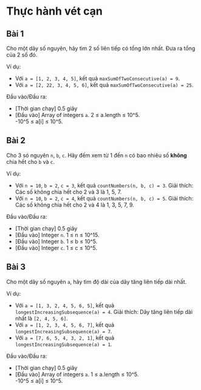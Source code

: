 # Thực hành vét cạn

## Bài 1

Cho một dãy số nguyên, hãy tìm 2 số liên tiếp có tổng lớn nhất. Đưa ra tổng của 2 số đó.

Ví dụ:

- Với `a = [1, 2, 3, 4, 5]`, kết quả `maxSumOfTwoConsecutive(a) = 9`.
- Với `a = [2, 22, 3, 4, 5, 6]`, kết quả `maxSumOfTwoConsecutive(a) = 25`.

Đầu vào/Đầu ra:

- [Thời gian chạy] 0.5 giây
- [Đầu vào] Array of integers `a`. 2 ≤ a.length ≤ 10^5. <br>-10^5 ≤ a[i] ≤ 10^5.

## Bài 2

Cho 3 só nguyên `n`, `b`, `c`. Hãy đếm xem từ 1 đến `n` có bao nhiêu số **không** chia hết cho `b` và `c`.

Ví dụ:

- Với `n = 10`, `b = 2`, `c = 3`, kết quả `countNumbers(n, b, c) = 3`.
Giải thích: Các số không chia hết cho 2 và 3 là 1, 5, 7.
- Với `n = 10`, `b = 2`, `c = 4`, kết quả `countNumbers(n, b, c) = 5`.
Giải thích: Các số không chia hết cho 2 và 4 là 1, 3, 5, 7, 9.

Đầu vào/Đầu ra:

- [Thời gian chạy] 0.5 giây
- [Đầu vào] Integer `n`. 1 ≤ n ≤ 10^15.
- [Đầu vào] Integer `b`. 1 ≤ b ≤ 10^5.
- [Đầu vào] Integer `c`. 1 ≤ c ≤ 10^5.

## Bài 3

Cho một dãy số nguyên `a`, hãy tìm độ dài của dãy tăng liên tiếp dài nhất.

Ví dụ:

- Với `a = [1, 3, 2, 4, 5, 6, 5]`, kết quả `longestIncreasingSubsequence(a) = 4`.
Giải thích: Dãy tăng liên tiếp dài nhất là `[2, 4, 5, 6]`.
- Với `a = [1, 2, 3, 4, 5, 6, 7]`, kết quả `longestIncreasingSubsequence(a) = 7`.
- Với `a = [7, 6, 5, 4, 3, 2, 1]`, kết quả `longestIncreasingSubsequence(a) = 1`.

Đầu vào/Đầu ra:

- [Thời gian chạy] 0.5 giây
- [Đầu vào] Array of integers `a`. 1 ≤ a.length ≤ 10^5.<br> -10^5 ≤ a[i] ≤ 10^5.

